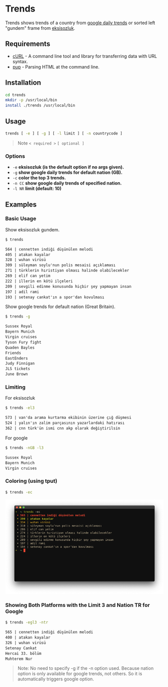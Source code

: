 # Trends

Trends shows trends of a country from [google daily
trends](https://trends.google.com/trends/?geo=GB) or sorted left "gundem" frame
from [eksisozluk](https://eksisozluk.com).

## Requirements

- [cURL](https://github.com/curl/curl) - A command line tool and library for transferring data with URL syntax.
- [pup](https://github.com/ericchiang/pup) - Parsing HTML at the command line.

## Installation

```sh
cd trends
mkdir -p /usr/local/bin
install ./trends /usr/local/bin
```

## Usage

```sh
trends [ -e ] [ -g ] [ -l limit ] [ -n countrycode ]
```

> Note `< required >` `[ optional ]`

### Options
- `-e`		**eksisozluk (is the default option if no args given).**
- `-g`		**show google daily trends for default nation (GB).**
- `-c`		**color the top 3 trends.**
- `-n CC`	**show google daily trends of specified nation.**
- `-l NR`	**limit (default: 10)**

## Examples
### Basic Usage

Show eksisozluk gundem.

```sh
$ trends
```
```txt
564 | cennetten indiği düşünülen melodi 
405 | atakan kayalar 
328 | wuhan virüsü 
309 | süleyman soylu'nun polis mesaisi açıklaması 
271 | türklerin hıristiyan olması halinde olabilecekler 
269 | elif can yetim 
222 | illerin en kötü ilçeleri 
209 | sevgili edinme konusunda hiçbir şey yapmayan insan 
197 | adil rami 
193 | setenay cankat'ın a spor'dan kovulması 
```
 
Show google trends for default nation (Great Britain).

```sh
$ trends -g
```
```txt
Sussex Royal
Bayern Munich
Virgin cruises
Tyson Fury fight
Quaden Bayles
Friends
EastEnders
Judy Finnigan
JLS tickets
June Brown
```

### Limiting

For eksisozluk
```sh
$ trends -el3
```
```txt
573 | van'da arama kurtarma ekibinin üzerine çığ düşmesi
524 | yalın'ın zalim parçasının yazarlardaki hatırası
362 | cnn türk'ün ismi cnn akp olarak değiştirilsin
```
 
For google
```sh
$ trends -nGB -l3
```
```txt
Sussex Royal
Bayern Munich
Virgin cruises
```

### Coloring (using tput)
```sh
$ trends -ec
```
![image](./img/colored_output.png "Colored Output")


### Showing Both Platforms with the Limit 3 and Nation TR for Google
```sh
$ trends -egl3 -ntr
```
```txt
565 | cennetten indiği düşünülen melodi 
400 | atakan kayalar 
326 | wuhan virüsü 
Setenay Cankat
Hercai 33. bölüm
Muhterem Nur
```

> Note: No need to specify -g if the -n option used. Because nation option is
> only available for google trends, not others. So it is automatically triggers
> google option.
